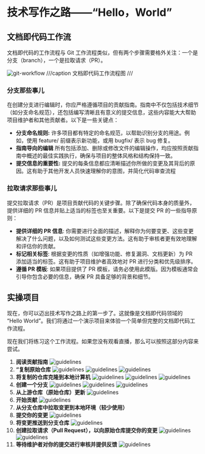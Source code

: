 #  技术写作之路——“Hello，World”

## 文档即代码工作流

文档即代码的工作流程与 Git 工作流程类似，但有两个步骤需要格外关注：一个是分支（branch），一个是拉取请求（PR）。

![git-workflow](../../assets/docs-like-code-wrokflow.jpg)
///caption
文档即代码工作流程图
///

### 分支那些事儿

在创建分支进行编辑时，你应严格遵循项目的贡献指南。指南中不仅包括技术细节（如分支命名规范），还包括编写清晰且有意义的提交信息，这些内容能大大帮助项目维护者和其他贡献者。以下是一些关键点：

- **分支命名规则:**   许多项目都有特定的命名规范，以帮助识别分支的用途。例如，使用 feature/ 前缀表示新功能，或用 bugfix/ 表示 bug 修复。
- **指南导向的编辑** 所有包括添加、删除或修改文件的编辑操作，均应按照贡献指南中概述的最佳实践执行，确保与项目的整体风格和结构保持一致。
- **提交信息的重要性:** 提交的每条信息都应清晰描述你所做的变更及其背后的原因。这有助于其他开发人员快速理解你的意图，并简化代码审查流程

### 拉取请求那些事儿

提交拉取请求（PR）是项目贡献代码的关键步骤。除了确保代码本身的质量外，提供详细的 PR 信息并贴上适当的标签也至关重要。以下是提交 PR 的一些指导原则：

- **提供详细的 PR 信息**: 你需要进行全面的描述，解释你为何要变更、这些变更解决了什么问题，以及如何测试这些变更方法。这有助于审核者更有效地理解和评估你的贡献。
- **标记相关标签**: 根据变更的性质（如增强功能、修复漏洞、文档更新）为 PR 添加适当的标签。这有助于项目维护者高效地对 PR 进行分类和优先级排序。
- **遵循 PR 模板**: 如果项目提供了 PR 模板，请务必使用此模版。因为模板通常会引导你包含必要的信息，确保 PR 具备足够的背景和细节。

## 实操项目

现在，你可以迈出技术写作之路上的第一步了。这就像是文档即代码领域的 “Hello World”。我们将通过一个演示项目来体验一个简单但完整的文档即代码工作流程。

现在我们将练习这个工作流程。如果您没有观看直播，那么可以按照这部分内容来尝试。

1. **阅读贡献指南**
    ![guidelines](../../assets/7-guidance.png)
2. **“复制原始仓库**
    ![guidelines](../../assets/1-fork.png)
    ![guidelines](../../assets/2-fork.png)
    ![guidelines](../../assets/3-fork.png)  
3. **将复制的仓库克隆到本地计算机**
    ![guidelines](../../assets/4-clone.png)
    ![guidelines](../../assets/5-clone.png)
    ![guidelines](../../assets/6-clone.png)
4. **创建一个分支**
    ![guidelines](../../assets/8-branch.png)
    ![guidelines](../../assets/9-branch.png)
    ![guidelines](../../assets/10-branch.png)
5. **从上游仓库（原始仓库）更新**
    ![guidelines](../../assets/16-update.png)
6. **开始贡献**
    ![guidelines](../../assets/10-edit.png)
7. **从分支仓库中拉取变更到本地环境（较少使用）**
8. **提交你的变更**
    ![guidelines](../../assets/11-commit.png)
9. **将变更推送到分支仓库**
    ![guidelines](../../assets/12-publish.png)
10. **创建拉取请求（Pull Request），以向原始仓库提交你的变更**
    ![guidelines](../../assets/13-pr.png)
    ![guidelines](../../assets/14-pr.png)
11. **等待维护者对你的提交进行审核并提供反馈**
    ![guidelines](../../assets/15-pr.png)
